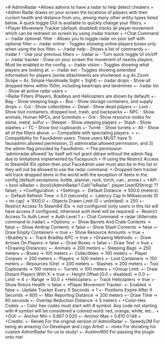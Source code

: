 +# AdminRadar
+Allows admins to have a radar to help detect cheaters
+
+Admin Radar draws on your screen the locations of players with their current health and distance from you, among many other entity types listed below. A quick toggle GUI is available to quickly change your filters.
+
+Player Movement Tracker (default: disabled) tracks all player movement which can be redrawn on screen by using /radar tracker
+
+Chat Command
+-    /radar optional: filter - Allows you to toggle radar on your self with optional filter
+-    /radar online - Toggles showing online players boxes only when using the box filter.
+-    /radar help - Shows a list of commands
+-    /radar f - Use your previous filters
+-    /radar ui - Turn quick toggle UI on/off
+-    /radar tracker - Draw on your screen the movement of nearby players. Must be enabled in the config.
+-    /radar vision - Toggles showing what players are looking at.
+-    /radar ext - Toggles showing extended information for players (some attachments are shortened. e.g 4x Zoom Scope = 4x, Simple Handmade Sight = Sight)
+-    /radar drops - Show all dropped items within 150m, including beartraps and landmines
+-    /radar list - Show all active radar users
+  
+Radar Filters (Players, Bradleys and Helicopters are shown by default)
+-    Bag - Show sleeping bags
+-    Box - Show storage containers, and supply drops
+-    Col - Show collectibles
+-    Dead - Show dead players
+-    Loot - Show loot containers, dropped loot, trash, and backpacks
+-    NPC - Show animals, Human NPCs, and Scientists
+-    Ore - Show resource nodes for stone, metal, sulfur
+-    Sleeper - Show sleeping players
+-    Stash - Show stashes
+-    TC - Show tool cupboards
+-    Turret - Show turrets
+-    All - Show all of the filters above.
+-    Compatible with spectating players.
+
+-Compatibility for FauxAdmin users. These users MUST have 1) fauxadmin.allowed permission, 2) adminradar.allowed permission, and 3) the admin flag provided by FauxAdmin.
+-The permission 'adminradar.allowed' by itself will not grant ddraw without the admin flag due to limitations implemented by Facepunch
+-If using the Restrict Access to Steam64 IDs option then your FauxAdmin user must also be in this list or they will not be allowed to use the radar command.
+-Dropped item tracker will track dropped items in the world with the exception of items in the config (default exceptions: bottle, planner, rock, torch, can., arrow.)
+
+API -> bool isRadar = (bool)(AdminRadar?.Call("IsRadar", player.UserIDString) ?? false);
+
+Configuration:
+
+Settings:
+-    Default Distance -> 500.0 (meters)
+-    Default Refresh Time -> 5.0 (seconds)
+-    Latency Cap In Milliseconds (0 = no cap) -> 1000.0
+-    Objects Drawn Limit (0 = unlimited) -> 250
+-    Restrict Access To Steam64 IDs -> not configured (only users in this list will have access if configured, otherwise auth level will be required)
+-    Restrict Access To Auth Level -> Auth Level 1
+-    Chat Command -> radar (Alternate command to /radar)
+
+Options:
+-    Show Barrels And Crate Contents -> false
+-    Show Airdrop Contents -> false
+-    Show Stash Contents -> false
+-    Draw Empty Containers -> true
+-    Show Resource Amounts -> true
+
+Bradley's:
+-    Track Bradley APC -> true
+
+Drawing Methods:
+-    Draw Arrows On Players -> false
+-    Draw Boxes -> false
+-    Draw Text -> true
+
+Drawing Distances:
+-    Animals -> 200 meters
+-    Sleeping Bags -> 250 meters
+-    Boxes -> 100 meters
+-    Collectibles -> 100 meters
+-    Player Corpses -> 200 meters
+-    Players -> 500 meters
+-    Loot Containers -> 150 meters
+-    Resources (Ore) -> 200 meters
+-    Stashes -> 200 meters
+-    Tool Cupboards -> 100 meters
+-    Turrets -> 100 meters
+
+Group Limit:
+-    Draw Distant Players With X -> true
+-    Height Offset [0.0 = disabled] -> 0.0
+-    Limit -> 4
+-    Range -> 50.0
+
+Helicopters:
+-    Track Helicopters -> true
+-    Show Rotors Health -> false
+
+Player Movement Tracker:
+-    Enabled -> false
+-    Update Tracker Every X Seconds -> 1
+-    Positions Expire After X Seconds -> 600
+-    Max Reporting Distance -> 200 meters
+-    Draw Time -> 60 seconds
+-    Overlap Reduction Distance -> 5 meters
+
+Color-Hex Codes:
+-    Color hex codes must start with # symbol. Any code not starting with # symbol will be considered a colored word: red, orange, white, etc...
+
+GUI:
+-    Anchor Min > 0.667 0.020
+-    Anchor Max > 0.810 0.148
+
+Credits:
+-    Reneb For the original version of AdminRadar
+-    Speedy2M For being an amazing Co-Developer and Logo Artist!
+-    nivex For donating his custom AdminRadar for us to study!
+-    Austinv900 For passing the plugin onto me!
    
